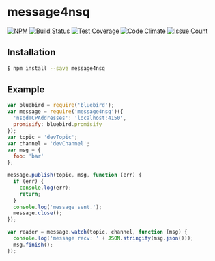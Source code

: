 # message4nsq

[![NPM](https://nodei.co/npm/message4nsq.svg?downloads=true&downloadRank=true)](https://nodei.co/npm/message4nsq/)
[![Build Status](https://travis-ci.org/josudoey/message4nsq.svg?branch=master)](https://travis-ci.org/josudoey/message4nsq)
[![Test Coverage](https://codeclimate.com/github/josudoey/message4nsq/badges/coverage.svg)](https://codeclimate.com/github/josudoey/message4nsq/coverage)
[![Code Climate](https://codeclimate.com/github/josudoey/message4nsq/badges/gpa.svg)](https://codeclimate.com/github/josudoey/message4nsq)
[![Issue Count](https://codeclimate.com/github/josudoey/message4nsq/badges/issue_count.svg)](https://codeclimate.com/github/josudoey/message4nsq)

## Installation

```bash
$ npm install --save message4nsq
```

## Example

```js
var bluebird = require('bluebird');
var message = require('message4nsq')({
  'nsqdTCPAddresses': 'localhost:4150',
  promisify: bluebird.promisify
});
var topic = 'devTopic';
var channel = 'devChannel';
var msg = {
  foo: 'bar'
};

message.publish(topic, msg, function (err) {
  if (err) {
    console.log(err);
    return;
  }
  console.log('message sent.');
  message.close();
});

var reader = message.watch(topic, channel, function (msg) {
  console.log('message recv: ' + JSON.stringify(msg.json()));
  msg.finish();
});
```
